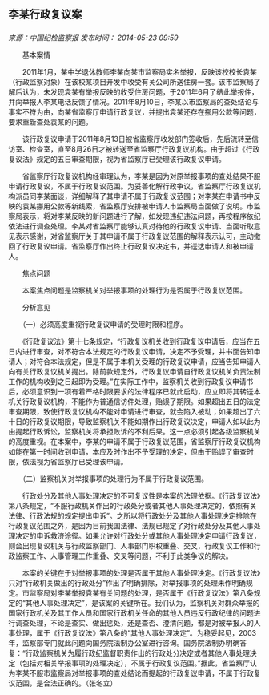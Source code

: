 ## 李某行政复议案

### 

_来源：中国纪检监察报_ _发布时间： 2014-05-23 09:59_

　　基本案情

　　2011年1月，某中学退休教师李某向某市监察局实名举报，反映该校校长袁某（行政监察对象）在该校某项目开发中收受有关公司所送住房一套。该市监察局了解后认为，未发现袁某有举报反映的收受住房问题，于2011年6月了结此举报件，并向举报人李某电话反馈了情况。2011年8月10日，李某以市监察局的查处结论与事实不符为由，向某省监察厅申请行政复议，并提出袁某还存在挪用公款等问题，要求重新查处袁某的问题。

　　该行政复议申请于2011年8月13日被省监察厅收发部门签收后，先后流转至信访室、检查室，直至8月26日才被转送至省监察厅行政复议机构。由于超过《行政复议法》规定的五日审查期限，视为省监察厅已受理该行政复议申请。

　　省监察厅行政复议机构经审理认为，李某是因为对原举报事项的查处结果不服申请行政复议，不属于行政复议范围。为妥善化解行政争议，省监察厅行政复议机构派员同李某面谈，详细解释了其申请不属于行政复议范围；对李某在申请书中反映的袁某挪用公款等新线索，省监察厅安排被申请人市监察局当面做了说明。市监察局表示，将对李某反映的新问题进行了解，如发现违纪违法问题，再按程序依纪依法进行调查处理。李某对省监察厅能够认真对待他的行政复议申请、当面听取意见表示感谢，对省监察厅关于其申请不属于行政复议范围的解释表示认可，主动撤回了行政复议申请。省监察厅作出终止行政复议决定书，并送达申请人和被申请人。

　　焦点问题

　　本案焦点问题是监察机关对举报事项的处理行为是否属于行政复议范围。

　　分析意见

　　（一）必须高度重视行政复议申请的受理时限和程序。

　　《行政复议法》第十七条规定，“行政复议机关收到行政复议申请后，应当在五日内进行审查，对不符合本法规定的行政复议申请，决定不予受理，并书面告知申请人；对符合本法规定，但是不属于本机关受理的行政复议申请，应当告知申请人向有关行政复议机关提出。除前款规定外，行政复议申请自行政复议机关负责法制工作的机构收到之日起即为受理。”在实际工作中，监察机关收到行政复议申请书后，必须意识到一项有着严格时限要求的法律程序已就此启动，应立即将其转送本机关行政复议机构，不能作为普通信访件处理，贻误了期限。如果超出五日的法定审查期限，致使行政复议机构不能对申请进行审查，就会陷入被动；如果超出了六十日的行政复议期限，导致监察机关不能如期作出行政复议决定，申请人如以此为由提起行政诉讼，监察机关将承担败诉的不利后果。这一点必须引起各级监察机关的高度重视。在本案中，李某的申请不属于行政复议范围，省监察厅行政复议机构如能在第一时间收到申请，本应及时作出不予受理的决定，但由于贻误了审查时限，依法视为省监察厅已受理该申请。

　　（二）监察机关对举报事项的处理行为不属于行政复议范围。

　　行政处分及其他人事处理决定的不可复议性是本案的法理依据。《行政复议法》第八条规定，“不服行政机关作出的行政处分或者其他人事处理决定的，依照有关法律、行政法规的规定提出申诉”。之所以将行政处分及其他人事处理决定排除在行政复议范围之外，是因为目前我国法律、法规已规定了对行政处分及其他人事处理决定的申诉救济途径。如果允许对行政处分或其他人事处理决定申请行政复议，则会出现复议机关与行政监察部门、人事部门职权重叠、交叉，行政复议工作和行政监察工作、人事管理工作重叠、交叉等问题，不利于此类争议的解决。

　　本案的关键在于对举报事项的处理是否属于其他人事处理决定。《行政复议法》只对“行政机关做出的行政处分”作出了明确排除，对举报事项的处理未作明确规定。市监察局对李某举报袁某有关问题的处理，是否属于《行政复议法》第八条规定的“其他人事处理决定”，是该案的关键所在。我们认为，监察机关对群众举报的国家行政机关及其工作人员和国家行政机关任命的其他人员违反行政纪律的问题进行调查处理，不论是查实、做出惩处，还是查否、澄清问题，都是对被举报人的人事处理，属于《行政复议法》第八条的“其他人事处理决定”。为稳妥起见，2003年，监察部专门就此问题向国务院法制办公室进行咨询。国务院法制办明确答复：“行政监察机关为履行政纪监督职责作出的行政处分决定或者其他人事处理决定（包括对相关举报事项的处理决定），不属于行政复议范围。”据此，省监察厅认为李某不服市监察局对举报事项的查处结论而提起的行政复议申请，不属于行政复议范围，是合法正确的。（张冬立）